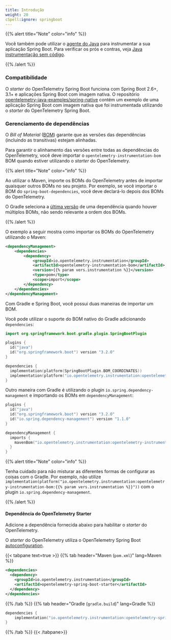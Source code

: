 ```yaml
---
title: Introdução
weight: 20
cSpell:ignore: springboot
---
```


{{% alert title="Note" color="info" %}}

Você também pode utilizar o [agente do Java](../../agent) para instrumentar a sua aplicação Spring Boot. Para verificar os prós e contras, veja [Java instrumentação sem código](..).

{{% /alert %}}

### Compatibilidade

O _starter_ do OpenTelemetry Spring Boot funciona com Spring Boot 2.6+, 3.1+ e
aplicações Spring Boot com imagem nativa. O repositório
[opentelemetry-java-examples/spring-native](https://github.com/open-telemetry/opentelemetry-java-examples/tree/main/spring-native)
contém um exemplo de uma aplicação Spring Boot com imagem nativa que foi instrumentada utilizando o _starter_ do OpenTelemetry Spring Boot.

### Gerenciamento de dependências

O _Bill of Material_
([BOM](https://maven.apache.org/guides/introduction/introduction-to-dependency-mechanism.html#bill-of-materials-bom-poms))
garante que as versões das dependências (incluindo as transitivas) estejam alinhadas.

Para garantir o alinhamento das versões entre todas as dependências do OpenTelemetry, você deve importar o `opentelemetry-instrumentation-bom` BOM quando estiver utilizando o  _starter_ do OpenTelemetry.

{{% alert title="Note" color="info" %}}

Ao utilizar o Maven, importe os BOMs do OpenTelemetry antes de importar quaisquer outros BOMs no seu projeto. Por exemplo, se você importar o BOM do `spring-boot-dependencies`, você deve declará-lo depois dos BOMs do OpenTelemetry.

O Gradle seleciona a
[última versão](https://docs.gradle.org/current/userguide/dependency_resolution.html#sec:version-conflict)
de uma dependência quando houver múltiplos BOMs, não sendo relevante a ordem dos BOMs.

{{% /alert %}}

O exemplo a seguir mostra como importar os BOMs do OpenTelemetry utilizando o Maven:

```xml
<dependencyManagement>
    <dependencies>
        <dependency>
            <groupId>io.opentelemetry.instrumentation</groupId>
            <artifactId>opentelemetry-instrumentation-bom</artifactId>
            <version>{{% param vers.instrumentation %}}</version>
            <type>pom</type>
            <scope>import</scope>
        </dependency>
    </dependencies>
</dependencyManagement>
```

Com Gradle e Spring Boot, você possui duas maneiras de importar um BOM.

Você pode utilizar o suporte do BOM nativo do Gradle adicionando `dependencies`:

```kotlin
import org.springframework.boot.gradle.plugin.SpringBootPlugin

plugins {
  id("java")
  id("org.springframework.boot") version "3.2.O"
}

dependencies {
  implementation(platform(SpringBootPlugin.BOM_COORDINATES))
  implementation(platform("io.opentelemetry.instrumentation:opentelemetry-instrumentation-bom:{{% param vers.instrumentation %}}"))
}
```

Outro maneira com Gradle é utilizando o plugin `io.spring.dependency-management` e importando os BOMs em `dependencyManagement`:

```kotlin
plugins {
  id("java")
  id("org.springframework.boot") version "3.2.O"
  id("io.spring.dependency-management") version "1.1.0"
}

dependencyManagement {
  imports {
    mavenBom("io.opentelemetry.instrumentation:opentelemetry-instrumentation-bom:{{% param vers.instrumentation %}}")
  }
}
```

{{% alert title="Note" color="info" %}}

Tenha cuidado para não misturar as diferentes formas de configurar as coisas com o Gradle.
Por exemplo, não utilize
`implementation(platform("io.opentelemetry.instrumentation:opentelemetry-instrumentation-bom:{{% param vers.instrumentation %}}"))`
com o plugin `io.spring.dependency-management`.

{{% /alert %}}

#### Dependência do OpenTelemetry Starter

Adicione a dependência fornecida abaixo para habilitar o _starter_ do OpenTelemetry.

O _starter_ do OpenTelemetry utiliza o OpenTelemetry Spring Boot
[autoconfiguration](https://docs.spring.io/spring-boot/docs/current/reference/html/using.html#using.auto-configuration).

{{< tabpane text=true >}} {{% tab header="Maven (`pom.xml`)" lang=Maven %}}

```xml
<dependencies>
  <dependency>
    <groupId>io.opentelemetry.instrumentation</groupId>
    <artifactId>opentelemetry-spring-boot-starter</artifactId>
  </dependency>
</dependencies>
```

{{% /tab %}} {{% tab header="Gradle (`gradle.build`)" lang=Gradle %}}

```kotlin
dependencies {
	implementation("io.opentelemetry.instrumentation:opentelemetry-spring-boot-starter")
}
```

{{% /tab %}} {{< /tabpane>}}
